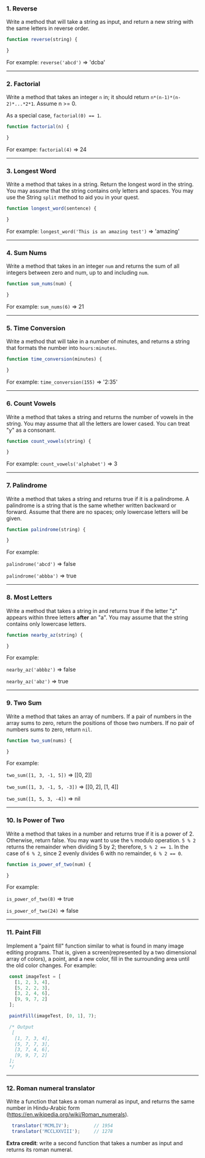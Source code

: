### 1. Reverse

Write a method that will take a string as input, and return a new string with the same letters in reverse order.

```javascript
function reverse(string) {

}
```

For example: `reverse('abcd')` => 'dcba'

------------------------------------------------------------------------

### 2. Factorial

Write a method that takes an integer `n` in; it should return
`n*(n-1)*(n-2)*...*2*1`. Assume n >= 0.

As a special case, `factorial(0) == 1`.

```javascript
function factorial(n) {

}
```
For exampe: `factorial(4)` => 24

------------------------------------------------------------------------

### 3. Longest Word

Write a method that takes in a string. Return the longest word in the string. You may assume that the string contains only letters and spaces. You may use the String `split` method to aid you in your quest.

```javascript
function longest_word(sentence) {

}
```
For example: `longest_word('This is an amazing test')` => 'amazing'

------------------------------------------------------------------------

### 4. Sum Nums

Write a method that takes in an integer `num` and returns the sum of all integers between zero and num, up to and including `num`.

```javascript
function sum_nums(num) {

}
```

For example: `sum_nums(6)` => 21

------------------------------------------------------------------------

### 5. Time Conversion

Write a method that will take in a number of minutes, and returns a string that formats the number into `hours:minutes`.

```javascript
function time_conversion(minutes) {

}
```

For example: `time_conversion(155)` => '2:35'

------------------------------------------------------------------------

### 6. Count Vowels

Write a method that takes a string and returns the number of vowels in the string. You may assume that all the letters are lower cased. You can treat "y" as a consonant.

```javascript
function count_vowels(string) {

}
```

For example: `count_vowels('alphabet')` => 3

------------------------------------------------------------------------

### 7. Palindrome

Write a method that takes a string and returns true if it is a palindrome. A palindrome is a string that is the same whether written backward or forward. Assume that there are no spaces; only lowercase letters will be given.

```javascript
function palindrome(string) {

}
```

For example:

`palindrome('abcd')` => false

`palindrome('abbba')` => true

------------------------------------------------------------------------

### 8. Most Letters

Write a method that takes a string in and returns true if the letter "z" appears within three letters **after** an "a". You may assume that the string contains only lowercase letters.

```javascript
function nearby_az(string) {

}
```

For example:

`nearby_az('abbbz')` => false

`nearby_az('abz')` => true

------------------------------------------------------------------------

### 9. Two Sum

Write a method that takes an array of numbers. If a pair of numbers in the array sums to zero, return the positions of those two numbers. If no pair of numbers sums to zero, return `nil`.

```javascript
function two_sum(nums) {

}
```

For example:

`two_sum([1, 3, -1, 5])` => [[0, 2]]

`two_sum([1, 3, -1, 5, -3])` => [[0, 2], [1, 4]]

`two_sum([1, 5, 3, -4])` => nil

------------------------------------------------------------------------

### 10. Is Power of Two

Write a method that takes in a number and returns true if it is a power of 2. Otherwise, return false.
You may want to use the `%` modulo operation. `5 % 2` returns the remainder when dividing 5 by 2; therefore, `5 % 2 == 1`. In the case of `6 % 2`, since 2 evenly divides 6 with no remainder, `6 % 2 == 0`.

```javascript
function is_power_of_two(num) {

}
```

For example:
 
`is_power_of_two(8)` => true

`is_power_of_two(24)` => false

------------------------------------------------------------------------

### 11. Paint Fill

Implement a "paint fill" function similar to what is found in many image editing programs. That is, given a screen(represented by a two dimensional array of colors), a point, and a new color, fill in the surrounding area until the old color changes. For example:

```javascript
 const imageTest = [
   [1, 2, 3, 4],
   [5, 2, 2, 3],
   [3, 2, 4, 6],
   [9, 9, 7, 2]
 ];

 paintFill(imageTest, [0, 1], 7);

 /* Output
  [
   [1, 7, 3, 4],
   [5, 7, 7, 3],
   [3, 7, 4, 6],
   [9, 9, 7, 2]
 ];
 */
```

------------------------------------------------------------------------

### 12. Roman numeral translator

Write a function that takes a roman numeral as input, and returns the same number in Hindu-Arabic form (https://en.wikipedia.org/wiki/Roman_numerals).
  
```javascript
  translator('MCMLIV');         // 1954
  translator('MCCLXXVIII');     // 1278
```
  
**Extra credit**: write a second function that takes a number as input and returns its roman numeral.